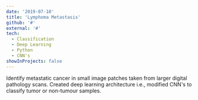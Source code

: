 ```yaml
---
date: '2019-07-10'
title: 'Lymphoma Metastasis'
github: '#'
external: '#'
tech:
  - Classification
  - Deep Learning
  - Python
  - CNN's
showInProjects: false
---
```


Identify metastatic cancer in small image patches taken from larger digital pathology scans. Created deep learning architecture i.e., modified CNN's to classify tumor or non-tumour samples.
